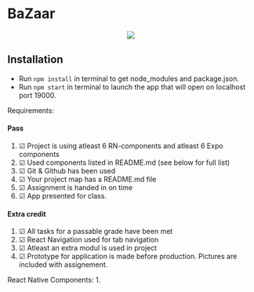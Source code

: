 # BaZaar
<p align="center">
  <img src="https://cdn.discordapp.com/attachments/797112544682573886/887682768371339274/SkrikPanik1.png" />
</p>

## Installation
- Run `npm install` in terminal to get node_modules and package.json.
- Run `npm start` in terminal to launch the app that will open on localhost port 19000.

Requirements:
#### Pass
1. &#9745; Project is using atleast 6 RN-components and atleast 6 Expo components 
2. &#9745; Used components listed in README.md (see below for full list)
3. &#9745; Git & Github has been used
4. &#9745; Your project map has a README.md file
5. &#9745; Assignment is handed in on time
6. &#9745; App presented for class.


#### Extra credit
1. &#9745; All tasks for a passable grade have been met
2. &#9745; React Navigation used for tab navigation
3. &#9745; Atleast an extra modul is used in project
4. &#9745; Prototype for application is made before production. Pictures are included with assignement.

React Native Components:
1.
